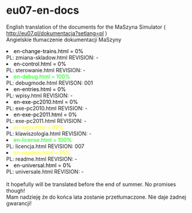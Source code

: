 # eu07-en-docs
English translation of the documents for the MaSzyna Simulator ( http://eu07.pl/dokumentacja?setlang=pl ) 
<br>
Angielskie tłumaczenie dokumentacji MaSzyny 

<li><FONT COLOR="000000"> en-change-trains.html  = 0% </FONT>
<br> PL: zmiana-skladow.html    REVISION: -
<br>
<li><FONT COLOR="000000"> en-control.html = 0% </FONT>
<br> PL: sterowanie.html        REVISION: -
<br>
<li><FONT COLOR="00FF00"> en-debug.html = 100% </FONT>
<br> PL: debugmode.html         REVISON: 001
<br>
<li><FONT COLOR="000000"> en-entries.html = 0% </FONT>
<br> PL: wpisy.html             REVISION: -
<br>
<li><FONT COLOR="000000"> en-exe-pc2010.html = 0% </FONT>
<br> PL: exe-pc2010.html        REVISION: -
<br>
<li><FONT COLOR="000000"> en-exe-pc2011.html = 0% </FONT>
<br> PL: exe-pc2011.html        REVISION: -
<br>
<li><FONT COLOR="FFFF00"> en-keys.html = 99% </FONT>
<br> PL: klawiszologia.html     REVISION: -
<br>
<li><FONT COLOR="00FF00"> en-license.html = 100% </FONT>
<br> PL: licencja.html          REVISION: 007
<br>
<li><FONT COLOR="FFFF00"> en-readme.html = 95% </FONT>
<br> PL: readme.html            REVISION: -
<br>
<li><FONT COLOR="000000"> en-universal.html = 0% </FONT>
<br> PL: universale.html        REVISION: -
<br><br>
It hopefully will be translated before the end of summer. No promises though! <br>
Mam nadzieję że do końca lata zostanie przetłumaczone. Nie daje żadnej gwarancji!
